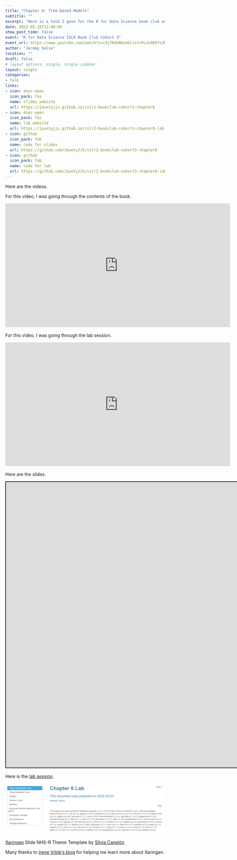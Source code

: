 ```yaml
---
title: "Chapter 8: Tree-based Models"
subtitle: ""
excerpt: "Here is a talk I gave for the R for Data Science book club on An Introduction to Statistical Learning: With Applications in R Second Edition"
date: 2022-05-16T22:00:00
show_post_time: false
event: "R for Data Science ISLR Book Club Cohort 3"
event_url: https://www.youtube.com/watch?v=cXjTKOoN6aU&list=PL3x6DOfs2NGisLSs09v1NQUQaxuE8nbOO
author: "Jeremy Selva"
location: ""
draft: false
# layout options: single, single-sidebar
layout: single
categories:
- talk
links:
- icon: door-open
  icon_pack: fas
  name: slides website
  url: https://jauntyjjs.github.io/islr2-bookclub-cohort3-chapter8
- icon: door-open
  icon_pack: fas
  name: lab website
  url: https://jauntyjjs.github.io/islr2-bookclub-cohort3-chapter8-lab
- icon: github
  icon_pack: fab
  name: code for slides
  url: https://github.com/JauntyJJS/islr2-bookclub-cohort3-chapter8
- icon: github
  icon_pack: fab
  name: code for lab
  url: https://github.com/JauntyJJS/islr2-bookclub-cohort3-chapter8-lab
---
```


<script src="{{< blogdown/postref >}}index_files/fitvids/fitvids.min.js"></script>

Here are the videos.

For this video, I was going through the contents of the book.

<iframe width="710" height="390" src="https://www.youtube.com/embed/Ruv7LABdmK8" frameborder="0" allowfullscreen>
</iframe>

For this video, I was going through the lab session.

<iframe width="710" height="390" src="https://www.youtube.com/embed/RbzMFuGNrFg" frameborder="0" allowfullscreen>
</iframe>

Here are the slides.

<div class="shareagain" style="min-width:300px;margin:1em auto;">
<iframe src="https://jauntyjjs.github.io/islr2-bookclub-cohort3-chapter8" width="1600" height="900" style="border:2px solid currentColor;" loading="lazy" allowfullscreen></iframe>
<script>fitvids('.shareagain', {players: 'iframe'});</script>
</div>

Here is the [lab session](https://jauntyjjs.github.io/islr2-bookclub-cohort3-chapter8-lab).

![](lab-chapter8.png)<!-- -->

[Xaringan](https://github.com/yihui/xaringan) Slide NHS-R Theme Template by [Silvia Canelón](https://github.com/spcanelon/xaringan-basics-and-beyond)

Many thanks to [Irene Vrbik’s blog](https://irene.vrbik.ok.ubc.ca/blog/2021-07-14-xaringan-slides/) for helping me learn more about Xaringan.
